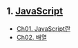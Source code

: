 ## 1. [JavaScript](./01-JavaScript#)
  - [Ch01. JavaScript란](./01-JavaScript/ch01-javascript#1자바스크립트란)
  - [Ch02. 배열](./01-JavaScript/ch02-array#배열)